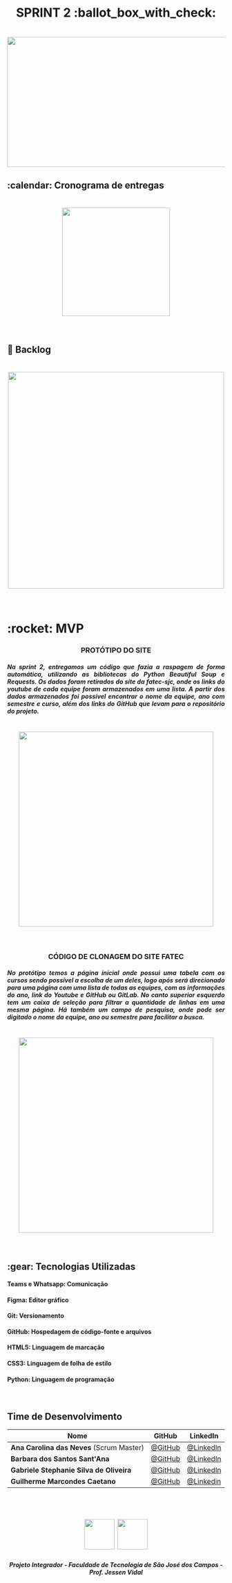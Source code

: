 <h1 align="center"> SPRINT 2  :ballot_box_with_check: </h1>

<h1 align="center"> <img src= "https://github.com/api-equipe-5/Projeto_Integrador/blob/master/Imagens/Logo%203.png" height="300" width="600"> </h1>

<h2> :calendar: Cronograma de entregas </h2>
<h1 align="center"> <img src = "https://github.com/api-equipe-5/Projeto_Integrador/blob/master/Relat%C3%B3rios/Sprint%202/img/cronograma-sprint2.png" height="250"></h1>
<br>

## :pushpin: Backlog
<h1 align="center"> <img src = "https://github.com/api-equipe-5/Projeto_Integrador/blob/master/Relat%C3%B3rios/Sprint%202/img/backlog-sprint2.png" height="500" /></h1>
<br>

<h1> :rocket: MVP </h1>

<h3 align="center"> PROTÓTIPO DO SITE</h3>

<h5 align="justify"> Na sprint 2, entregamos um código que fazia a raspagem de forma automática, utilizando as bibliotecas do Python Beautiful Soup e Requests. Os dados foram retirados do site da fatec-sjc, onde os links do youtube de cada equipe foram armazenados em uma lista. A partir dos dados armazenados foi possível encontrar o nome da equipe, ano com semestre e curso, além dos links do GitHub que levam para o repositório do projeto.</h5>
<h1 align="center"> <img src = "https://github.com/api-equipe-5/Projeto_Integrador/blob/master/Relat%C3%B3rios/Sprint%202/img/prototipo-site_sprint2.gif" height="450"/></h1>
<br>

<h3 align="center"> CÓDIGO DE CLONAGEM DO SITE FATEC</h3>
 
<h5 align="justify"> No protótipo temos a página inicial onde possui uma tabela com os cursos sendo possivel a escolha de um deles, logo após será direcionado para uma página com uma lista de todas as equipes, com as informações do ano, link do Youtube e GitHub ou GitLab. No canto superior esquerdo tem um caixa de seleção para filtrar a quantidade de linhas em uma mesma página. Há também um campo de pesquisa, onde pode ser digitado o nome da equipe, ano ou semestre para facilitar a busca.</h5>

<h1 align="center"> <img src = "https://github.com/api-equipe-5/Projeto_Integrador/blob/master/Relat%C3%B3rios/Sprint%202/img/clonagem_sprint2.gif" height="450"/></h1>
<br>
 
<h2> 	:gear: Tecnologias Utilizadas</h2>

#### Teams e Whatsapp: Comunicação

#### Figma: Editor gráfico

#### Git: Versionamento

#### GitHub: Hospedagem de código-fonte e arquivos

#### HTML5: Linguagem de marcação

#### CSS3: Linguagem de folha de estilo

#### Python: Linguagem de programação

<br>

## Time de Desenvolvimento
|Nome|GitHub|LinkedIn|
| -------- |-------- |-------- |
|**Ana Carolina das Neves** (Scrum Master)|[@GitHub](https://github.com/AnaCarolinaNeves)|[@LinkedIn](https://www.linkedin.com/in/ana-carolina-neves-36aa68207/)|
|**Barbara dos Santos Sant'Ana**|[@GitHub](https://github.com/BaahSSantana)|[@LinkedIn](https://www.linkedin.com/in/barbara-santana/)|
|**Gabriele Stephanie Silva de Oliveira**|[@GitHub](https://github.com/oliveira-gabriele)|[@LinkedIn](https://www.linkedin.com/in/gabriele-oliveira-929317221/)|
|**Guilherme Marcondes Caetano**|[@GitHub](https://github.com/gui-marcondes)|[@Linkedin](https://www.linkedin.com/in/guilhermemarcondescaetano)|
<br>



 <h1 align="center"> <img src = "https://fatecsjc-prd.azurewebsites.net/images/logo/fatecsjc_400x192.png" height="70"  align="auto"> <img src="https://github.com/api-equipe-5/Projeto_Integrador/blob/master/Relat%C3%B3rios/Sprint%202/img/cyb-logo.png" height="70" >
 

 <h5 align="center"> Projeto Integrador - Faculdade de Tecnologia de São José dos Campos - Prof. Jessen Vidal </h5>

